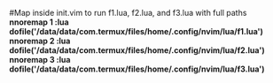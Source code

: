 #Map inside init.vim to run f1.lua, f2.lua, and f3.lua with full paths<b><br>
nnoremap <leader>1 :lua dofile('/data/data/com.termux/files/home/.config/nvim/lua/f1.lua')<CR><br>
nnoremap <leader>2 :lua dofile('/data/data/com.termux/files/home/.config/nvim/lua/f2.lua')<CR><br>
nnoremap <leader>3 :lua dofile('/data/data/com.termux/files/home/.config/nvim/lua/f3.lua')<CR><br>
